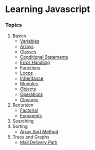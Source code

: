 # Learning Javascript
### Topics
1. Basics
    - [Variables](./Basics/variables.js)
    - [Arrays](./Basics/arrays.js)
    - [Classes](./Basics/classes.js)
    - [Conditional Statements](./Basics/conditions.js)
    - [Error Handling](./Basics/error.js)
    - [Functions](./Basics/functions.js)
    - [Loops](./Basics/loops.js)
    - [Inheritance](./Basics/inheritance.js.js)
    - [Modules](./Basics/modules.js)
    - [Objects](./Basics/objects.js)
    - [Operations](./Basics/operations.js)
    - [Closures](./Basics/closures.js)
2. Recursion
    - [Factorial](./Recursion/factorial.js)
    - [Exponents](./Recursion/exponents.js)
3. Searching
4. Sorting
    - [Array Sort Method](./Sorting/sort_method.js)
5. Trees and Graphs
    - [Mail Delivery Path](./Trees%20and%20Graphs/robot_path.js)